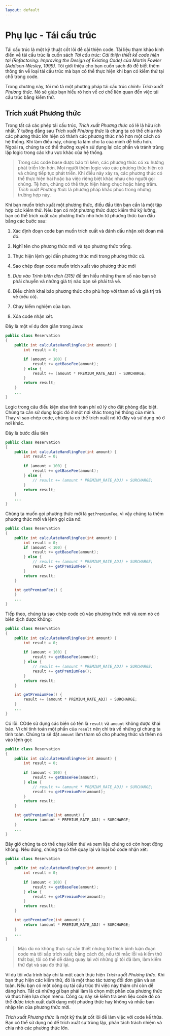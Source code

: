 ```yaml
---
layout: default
---
```


# Phụ lục - Tái cấu trúc

Tái cấu trúc là một kỹ thuật cốt lõi để cải thiện code. Tài liệu tham khảo kinh điển về tái cấu trúc là cuốn sách _Tái cấu trúc: Cải thiện thiết kế code hiện tại (Refactoring: Improving the Design of Existing Code) của Martin Fowler (Addison-Wesley, 1999)_. Tôi giới thiệu cho bạn cuốn sách đó để biết thêm thông tin về loại tái cấu trúc mà bạn có thể thực hiện khi bạn có kiểm thử tại chỗ trong code.

Trong chương này, tôi mô tả một phương pháp tái cấu trúc chính: _Trích xuất Phương thức_. Nó sẽ giúp bạn hiểu rõ hơn về cơ chế liên quan đến việc tái cấu trúc bằng kiểm thử.

## Trích xuất Phương thức

Trong tất cả các phép tái cấu trúc, _Trích xuất Phương thức_ có lẽ là hữu ích nhất. Ý tưởng đằng sau _Trích xuất Phương thức_ là chúng ta có thể chia nhỏ các phương thức lớn hiện có thành các phương thức nhỏ hơn một cách có hệ thống. Khi làm điều này, chúng ta làm cho ta của mình dễ hiểu hơn. Ngoài ra, chúng ta có thể thường xuyên sử dụng lại các phần và tránh trùng lặp logic trong các khu vực khác của hệ thống.

> Trong các code base được bảo trì kém, các phương thức có xu hướng phát triển lớn hơn. Mọi người thêm logic vào các phương thức hiện có và chúng tiếp tục phát triển. Khi điều này xảy ra, các phương thức có thể thực hiện hai hoặc ba việc riêng biệt khác nhau cho người gọi chúng. Tệ hơn, chúng có thể thực hiện hàng chục hoặc hàng trăm. _Trích xuất Phương thức_ là phương pháp khắc phục trong những trường hợp này.

Khi bạn muốn trích xuất một phương thức, điều đầu tiên bạn cần là một tập hợp các kiểm thử. Nếu bạn có một phương thức được kiểm thử kỹ lưỡng, bạn có thể trích xuất các phương thức nhỏ hơn từ phương thức ban đầu bằng các bước sau:

1. Xác định đoạn code bạn muốn trích xuất và đánh dấu nhận xét đoạn mã đó.

2. Nghĩ tên cho phương thức mới và tạo phương thức trống.

3. Thực hiện lệnh gọi đến phương thức mới trong phương thức cũ.

4. Sao chép đoạn code muốn trích xuất vào phương thức mới

5. _Dựa vào Trình biên dịch (315)_ để tìm hiểu những tham số nào bạn sẽ phải chuyển và những giá trị nào bạn sẽ phải trả về.

6. Điều chỉnh khai báo phương thức cho phù hợp với tham số và giá trị trả về (nếu có).

7. Chạy kiểm nghiệm của bạn.

8. Xóa code nhận xét.

Đây là một ví dụ đơn giản trong Java:

```java
public class Reservation
{
    public int calculateHandlingFee(int amount) {
        int result = 0;

        if (amount < 100) {
            result += getBaseFee(amount);
        } else {
            result += (amount * PREMIUM_RATE_ADJ) + SURCHARGE;
        }
        return result;
    }
    ...
}
```

Logic trong câu điều kiện else tính toán phí xử lý cho đặt phòng đặc biệt. Chúng ta cần sử dụng logic đó ở một nơi khác trong hệ thống của mình. Thay vì sao chép code, chúng ta có thể trích xuất nó từ đây và sử dụng nó ở nơi khác.

Đây là bước đầu tiên

```java
public class Reservation
{
    public int calculateHandlingFee(int amount) {
        int result = 0;
        
        if (amount < 100) {
            result += getBaseFee(amount);
        } else {
            // result += (amount * PREMIUM_RATE_ADJ) + SURCHARGE;
        }
        return result;
    }
    ...
}
```

Chúng ta muốn gọi phương thức mới là `getPremiumFee`, vì vậy chúng ta thêm phương thức mới và lệnh gọi của nó:

```java
public class Reservation
{
    public int calculateHandlingFee(int amount) {
        int result = 0;
        if (amount < 100) {
            result += getBaseFee(amount);
        } else {
            // result += (amount * PREMIUM_RATE_ADJ) + SURCHARGE;
            result += getPremiumFee();
        }
        return result;
    }

    int getPremiumFee() {
    }
    ...
}
```

Tiếp theo, chúng ta sao chép code cũ vào phương thức mới và xem nó có biên dịch được không:

```java
public class Reservation
{
    public int calculateHandlingFee(int amount) {
        int result = 0;
        
        if (amount < 100) {
            result += getBaseFee(amount);
        } else {
            // result += (amount * PREMIUM_RATE_ADJ) + SURCHARGE;
            result += getPremiumFee();
        }
        return result;
    }

    int getPremiumFee() {
        result += (amount * PREMIUM_RATE_ADJ) + SURCHARGE;
    }
    ...
}
```

Có lỗi. COde sử dụng các biến có tên là `result` và `amount` không được khai báo. Vì chỉ tính toán một phần của `result` nên chỉ trả về những gì chúng ta tính toán. Chúng ta sẽ đặt `amount` làm tham số cho phương thức và thêm nó vào lệnh gọi:

```java
public class Reservation
{
    public int calculateHandlingFee(int amount) {
        int result = 0;
        
        if (amount < 100) {
            result += getBaseFee(amount);
        } else {
            // result += (amount * PREMIUM_RATE_ADJ) + SURCHARGE;
            result += getPremiumFee(amount);
        }
        return result;
    }

    int getPremiumFee(int amount) {
        return (amount * PREMIUM_RATE_ADJ) + SURCHARGE;
    }
    ...
}
```

Bây giờ chúng ta có thể chạy kiểm thử và xem liệu chúng có còn hoạt động không. Nếu đúng, chúng ta có thể quay lại và loại bỏ code nhận xét:

```java
public class Reservation
{
    public int calculateHandlingFee(int amount) {
        int result = 0;
        
        if (amount < 100) {
            result += getBaseFee(amount);
        } else {
            result += getPremiumFee(amount);
        }
        return result;
    }

    int getPremiumFee(int amount) {
        return (amount * PREMIUM_RATE_ADJ) + SURCHARGE;
    }
    ...
}
```

> Mặc dù nó không thực sự cần thiết nhưng tôi thích bình luận đoạn code mà tôi sắp trích xuất; bằng cách đó, nếu tôi mắc lỗi và kiểm thử thất bại, tôi có thể dễ dàng quay lại với những gì tôi đã làm, làm kiểm thử đạt và sau đó thử lại.

Ví dụ tôi vừa trình bày chỉ là một cách thực hiện _Trích xuất Phương thức_. Khi bạn thực hiện các kiểm thử, đó là một thao tác tương đối đơn giản và an toàn. Nếu bạn có một công cụ tái cấu trúc thì việc này thậm chí còn dễ dàng hơn. Tất cả những gì bạn phải làm là chọn một phần của phương thức và thực hiện lựa chọn menu. Công cụ này sẽ kiểm tra xem liệu code đó có thể được trích xuất dưới dạng một phương thức hay không và nhắc bạn nhập tên của phương thức mới.

_Trích xuất Phương thức_ là một kỹ thuật cốt lõi để làm việc với code kế thừa. Bạn có thể sử dụng nó để trích xuất sự trùng lặp, phân tách trách nhiệm và chia nhỏ các phương thức lớn.